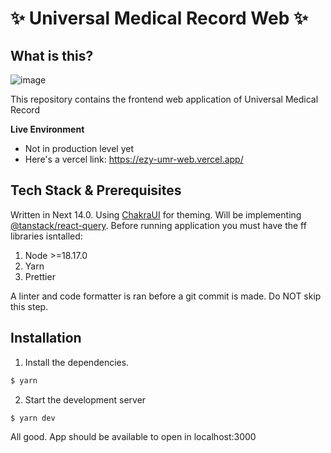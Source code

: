 # :sparkles: Universal Medical Record Web :sparkles:

## What is this?
![image](https://github.com/miguelvalencia2497/umr-web/assets/11910798/734fb5ff-000a-4be2-a583-e3a3cab0dd12)

This repository contains the frontend web application of Universal Medical Record

**Live Environment**
* Not in production level yet
* Here's a vercel link: https://ezy-umr-web.vercel.app/

## Tech Stack & Prerequisites

Written in Next 14.0. Using [ChakraUI](https://chakra-ui.com/) for theming. Will be implementing [@tanstack/react-query](https://tanstack.com/query/latest). Before running application you must have the ff libraries isntalled:

1. Node >=18.17.0
2. Yarn
3. Prettier

A linter and code formatter is ran before a git commit is made. Do NOT skip this step.

## Installation

1. Install the dependencies.

```sh
$ yarn
```

2. Start the development server

```sh
$ yarn dev
```

All good. App should be available to open in localhost:3000
